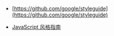- [https://github.com/google/styleguide](https://github.com/google/styleguide)

- [JavaScript 风格指南](http://blog.jobbole.com/79484/)
